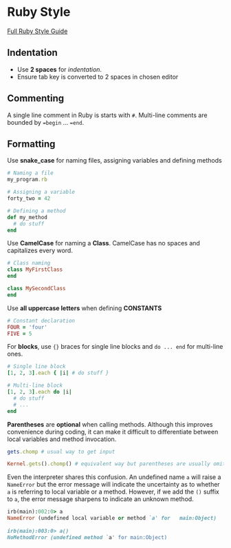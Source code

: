 # Ruby Style
[Full Ruby Style Guide](https://rubystyle.guide/)

## Indentation
- Use **2 spaces** for *indentation*. 
- Ensure tab key is converted to 2 spaces in chosen editor

## Commenting
A single line comment in Ruby is starts with `#`. Multi-line comments are bounded by `=begin` ... `=end`.

## Formatting
Use **snake_case** for naming files, assigning variables and defining methods
```ruby
# Naming a file
my_program.rb

# Assigning a variable
forty_two = 42

# Defining a method
def my_method
  # do stuff
end
```

Use **CamelCase** for naming a **Class**. CamelCase has no spaces and capitalizes every word.
```ruby
# Class naming
class MyFirstClass
end

class MySecondClass
end
```

Use **all uppercase letters** when defining **CONSTANTS**
```ruby
# Constant declaration
FOUR = 'four'
FIVE = 5
```

For **blocks**, use `{}` braces for single line blocks and `do ... end` for multi-line ones.
```ruby
# Single line block
[1, 2, 3].each { |i| # do stuff }

# Multi-line block
[1, 2, 3].each do |i|
  # do stuff
  # ...
end
```

**Parentheses** are **optional** when calling methods. Although this improves convenience during coding, it can make it difficult to differentiate between local variables and method invocation.
```ruby
gets.chomp # usual way to get input

Kernel.gets().chomp() # equivalent way but parentheses are usually omitted.
```

Even the interpreter shares this confusion. An undefined name `a` will raise a `NameError` but the error message will indicate the uncertainty as to whether `a` is referring to local variable or a method. However, if we add the `()` suffix to `a`, the error message sharpens to indicate an unknown method.
```ruby
irb(main):002:0> a 
NameError (undefined local variable or method `a' for 	main:Object)
	
irb(main):003:0> a() 
NoMethodError (undefined method `a' for main:Object)
```